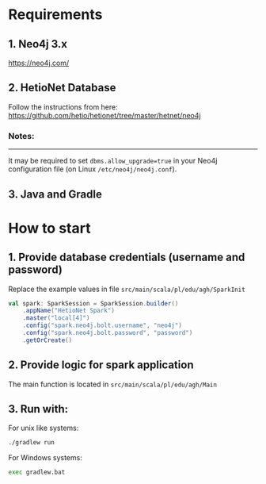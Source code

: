 # Requirements

## 1. Neo4j 3.x

https://neo4j.com/

## 2. HetioNet Database

Follow the instructions from here: https://github.com/hetio/hetionet/tree/master/hetnet/neo4j

### Notes:

-----
It may be required to set `dbms.allow_upgrade=true` in your Neo4j configuration file (on Linux `/etc/neo4j/neo4j.conf`).

## 3. Java and Gradle

# How to start

## 1. Provide database credentials (username and password)

Replace the example values in file
`src/main/scala/pl/edu/agh/SparkInit`
```scala
val spark: SparkSession = SparkSession.builder()
    .appName("HetioNet Spark")
    .master("local[4]")
    .config("spark.neo4j.bolt.username", "neo4j")
    .config("spark.neo4j.bolt.password", "password")
    .getOrCreate()
```

## 2. Provide logic for spark application

The main function is located in `src/main/scala/pl/edu/agh/Main`

## 3. Run with:

For unix like systems:
```bash
./gradlew run
```
For Windows systems:
```bash
exec gradlew.bat
```